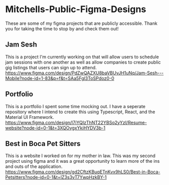 # Mitchells-Public-Figma-Designs
These are some of my figma projects that are publicly accessible. Thank you for taking the time to stop by and check them out! 

## Jam Sesh
This is a project I'm currently working on that will allow users to schedule jam sessions with one another as well as allow companies to create public gig listings that users can sign up to attend.
https://www.figma.com/design/PdZwQAZXU8baVBUvJH1uNq/Jam-Sesh---Mobile?node-id=1-83&p=f&t=SAa5Fgl3ToSPdoz0-0

## Portfolio
This is a portfolio I spent some time mocking out.  I have a seperate repository where I intend to create this using Typescript, React, and the Material UI Framework.
https://www.figma.com/design/l7iYQIzThNT22YBSo2yYzl/Resume-website?node-id=0-1&t=3XQOvgxYkiHYDV3b-1

## Best in Boca Pet Sitters
This is a website I worked on for my mother in law. This was my second project using figma and it was a great opportunity to learn more of the ins and outs of the application.
https://www.figma.com/design/gd2CftzKBuqETnKvx9hLS0/Best-in-Boca-Petsitters?node-id=0-1&t=lZ3s3vT7YwpHzkBY-1
